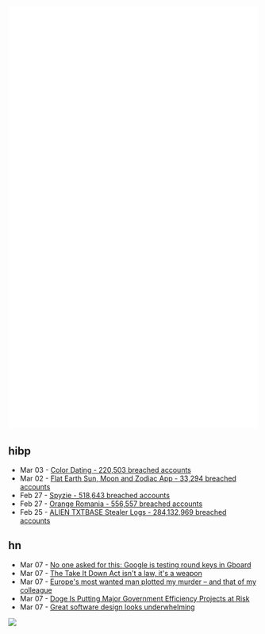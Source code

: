 ![Metrics](https://raw.githubusercontent.com/phixion/phixion/master/metrics.svg)

## hibp

<!--
for https://github.com/phixion/phixion/blob/main/.github/workflows/feeds.yml
-->
<!--START_SECTION:haveibeenpwnd-->
- Mar 03 - [Color Dating - 220,503 breached accounts](https://haveibeenpwned.com/PwnedWebsites#ColorDating)
- Mar 02 - [Flat Earth Sun, Moon and Zodiac App - 33,294 breached accounts](https://haveibeenpwned.com/PwnedWebsites#FlatEarthDave)
- Feb 27 - [Spyzie - 518,643 breached accounts](https://haveibeenpwned.com/PwnedWebsites#Spyzie)
- Feb 27 - [Orange Romania - 556,557 breached accounts](https://haveibeenpwned.com/PwnedWebsites#OrangeRomania)
- Feb 25 - [ALIEN TXTBASE Stealer Logs - 284,132,969 breached accounts](https://haveibeenpwned.com/PwnedWebsites#AlienStealerLogs)
<!--END_SECTION:haveibeenpwnd-->

## hn

<!--
for https://github.com/phixion/phixion/blob/main/.github/workflows/feeds.yml
-->
<!--START_SECTION:hn-->
- Mar 07 - [No one asked for this: Google is testing round keys in Gboard](https://arstechnica.com/google/2025/03/no-one-asked-for-this-google-is-testing-round-keys-in-gboard/)
- Mar 07 - [The Take It Down Act isn't a law, it's a weapon](https://www.theverge.com/policy/624974/take-it-down-act-deepfakes-nonconsensual-pornography-trump-constitutional-crisis)
- Mar 07 - [Europe's most wanted man plotted my murder – and that of my colleague](https://theins.press/en/inv/279034)
- Mar 07 - [Doge Is Putting Major Government Efficiency Projects at Risk](https://www.wired.com/story/doge-major-government-tech-projects-efficiency/)
- Mar 07 - [Great software design looks underwhelming](https://www.seangoedecke.com/great-software-design/)
<!--END_SECTION:hn-->

<!--
for https://yhype.me
-->
![](https://hit.yhype.me/github/profile?user_id=13013670)
